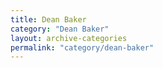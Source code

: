 ```yaml
---
title: Dean Baker
category: "Dean Baker"
layout: archive-categories
permalink: "category/dean-baker"
---
```

